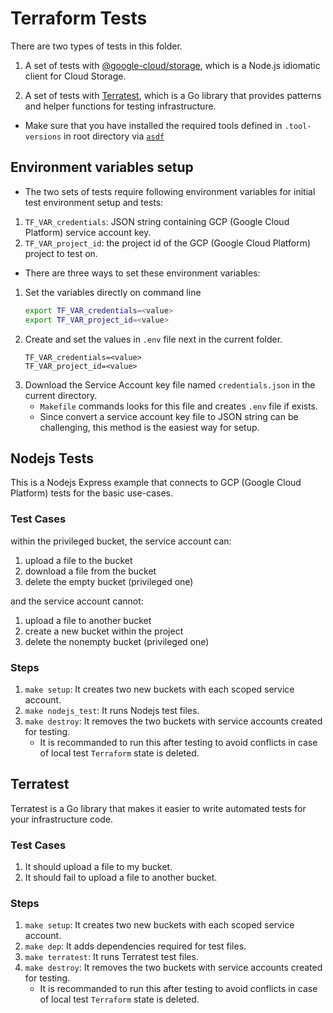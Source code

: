 # Terraform Tests

There are two types of tests in this folder.

1. A set of tests with [@google-cloud/storage](https://www.npmjs.com/package/@google-cloud/storage), which is a Node.js idiomatic client for Cloud Storage.

1. A set of tests with [Terratest](https://terratest.gruntwork.io/), which is a Go library that provides patterns and helper functions for testing infrastructure.

- Make sure that you have installed the required tools defined in `.tool-versions` in root directory via [`asdf`](https://asdf-vm.com/#/core-manage-asdf-vm)

## Environment variables setup
- The two sets of tests require following environment variables for initial test environment setup and tests:
1. `TF_VAR_credentials`: JSON string containing GCP (Google Cloud Platform) service account key.
1. `TF_VAR_project_id`: the project id of the GCP (Google Cloud Platform) project to test on.

- There are three ways to set these environment variables:
1. Set the variables directly on command line
   ```bash
   export TF_VAR_credentials=<value>
   export TF_VAR_project_id=<value>
   ```
1. Create and set the values in `.env` file next in the current folder.
   ```
   TF_VAR_credentials=<value>
   TF_VAR_project_id=<value>
   ```
1. Download the Service Account key file named `credentials.json` in the current directory.
   - `Makefile` commands looks for this file and creates `.env` file if exists.
   - Since convert a service account key file to JSON string can be challenging, this method is the easiest way for setup.

## Nodejs Tests

This is a Nodejs Express example that connects to GCP (Google Cloud Platform) tests for the basic use-cases.

### Test Cases

within the privileged bucket, the service account can:

1. upload a file to the bucket
1. download a file from the bucket
1. delete the empty bucket (privileged one)

and the service account cannot:

1. upload a file to another bucket
1. create a new bucket within the project
1. delete the nonempty bucket (privileged one)

### Steps

1. `make setup`: It creates two new buckets with each scoped service account.
1. `make nodejs_test`: It runs Nodejs test files.
1. `make destroy`: It removes the two buckets with service accounts created for testing.
   - It is recommanded to run this after testing to avoid conflicts in case of local test `Terraform` state is deleted.

## Terratest

Terratest is a Go library that makes it easier to write automated tests for your infrastructure code.

### Test Cases

1. It should upload a file to my bucket.
1. It should fail to upload a file to another bucket.

### Steps

1. `make setup`: It creates two new buckets with each scoped service account.
1. `make dep`: It adds dependencies required for test files.
1. `make terratest`: It runs Terratest test files.
1. `make destroy`: It removes the two buckets with service accounts created for testing.
   - It is recommanded to run this after testing to avoid conflicts in case of local test `Terraform` state is deleted.
